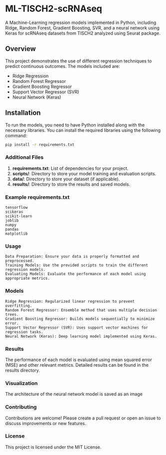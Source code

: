 # ML-TISCH2-scRNAseq
A Machine-Learning regression models implemented in Python, including Ridge, Random Forest, Gradient Boosting, SVR, and a neural network using Keras for scRNAseq datasets from TISCH2 analyzed using Seurat package. 

## Overview
This project demonstrates the use of different regression techniques to predict continuous outcomes. The models included are:
- Ridge Regression
- Random Forest Regressor
- Gradient Boosting Regressor
- Support Vector Regressor (SVR)
- Neural Network (Keras)

## Installation
To run the models, you need to have Python installed along with the necessary libraries. You can install the required libraries using the following command:

```bash
pip install -r requirements.txt
```
### Additional Files
1. **requirements.txt**: List of dependencies for your project.
2. **scripts/**: Directory to store your model training and evaluation scripts.
3. **data/**: Directory to store your dataset (if applicable).
4. **results/**: Directory to store the results and saved models.

### Example requirements.txt
```plaintext
tensorflow
scikeras
scikit-learn
joblib
numpy
pandas
matplotlib
```

### Usage

    Data Preparation: Ensure your data is properly formatted and preprocessed.
    Training Models: Use the provided scripts to train the different regression models.
    Evaluating Models: Evaluate the performance of each model using appropriate metrics.


### Models

    Ridge Regression: Regularized linear regression to prevent overfitting.
    Random Forest Regressor: Ensemble method that uses multiple decision trees.
    Gradient Boosting Regressor: Builds models sequentially to minimize error.
    Support Vector Regressor (SVR): Uses support vector machines for regression tasks.
    Neural Network (Keras): Deep learning model implemented using Keras.

### Results

The performance of each model is evaluated using mean squared error (MSE) and other relevant metrics. Detailed results can be found in the results directory.

### Visualization
The architecture of the neural network model is saved as an image

### Contributing

Contributions are welcome! Please create a pull request or open an issue to discuss improvements or new features.

### License

This project is licensed under the MIT License.
